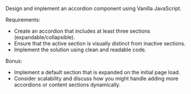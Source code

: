 Design and implement an accordion component using Vanilla JavaScript.

Requirements:

- Create an accordion that includes at least three sections (expandable/collapsible).
- Ensure that the active section is visually distinct from inactive sections.
- Implement the solution using clean and readable code.

Bonus:

- Implement a default section that is expanded on the initial page load.
- Consider scalability and discuss how you might handle adding more accordions or content
  sections dynamically.
